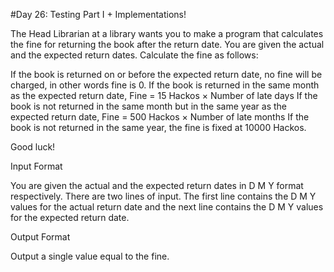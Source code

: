 #Day 26: Testing Part I + Implementations!

The Head Librarian at a library wants you to make a program that calculates the fine for returning the book after the return date. You are given the actual and the expected return dates. Calculate the fine as follows:

If the book is returned on or before the expected return date, no fine will be charged, in other words fine is 0.
If the book is returned in the same month as the expected return date, Fine = 15 Hackos × Number of late days
If the book is not returned in the same month but in the same year as the expected return date, Fine = 500 Hackos × Number of late months
If the book is not returned in the same year, the fine is fixed at 10000 Hackos.

Good luck!

Input Format

You are given the actual and the expected return dates in D M Y format respectively. There are two lines of input. The first line contains the D M Y values for the actual return date and the next line contains the D M Y values for the expected return date.

Output Format

Output a single value equal to the fine.